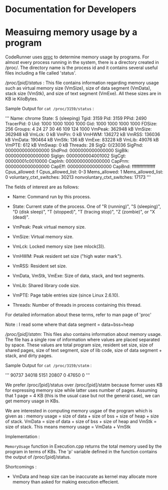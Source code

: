 Documentation for Developers
====================================

Measuirng memory usage by a program
===

CodeRunner uses [proc](http://serverfault.com/questions/301980/in-unix-linux-what-is-the-proc-directory-for-why-does-it-exists) to determine memory usage by programs. For almost every process running in the system, there is a directory created in /proc/. The directory name is the process id and it contains several useful files including a file called 'status'.

*/proc/[pid]/status* : This file contains information regarding memory usage such as virtual memory size (VmSize), size of data segment (VmData), stack size (VmStk), and size of text segment (VmExe). All these sizes are in KB ie KiloBytes.

Sample Output for `cat /proc/3159/status` :

''' 
Name:   chrome
State:  S (sleeping)
Tgid:   3159
Pid:    3159
PPid:   2490
TracerPid:  0
Uid:    1000    1000    1000    1000
Gid:    1000    1000    1000    1000
FDSize: 256
Groups: 4 24 27 30 46 109 124 1000 
VmPeak:   362948 kB
VmSize:   362948 kB
VmLck:         0 kB
VmPin:         0 kB
VmHWM:    136272 kB
VmRSS:    136036 kB
VmData:   190464 kB
VmStk:       136 kB
VmExe:     83228 kB
VmLib:     49076 kB
VmPTE:       612 kB
VmSwap:        0 kB
Threads:    28
SigQ:   0/23036
SigPnd: 0000000000000000
ShdPnd: 0000000000000000
SigBlk: 0000000000000000
SigIgn: 0000000004001002
SigCgt: 00000001c0010000
CapInh: 0000000000000000
CapPrm: 0000000000000000
CapEff: 0000000000000000
CapBnd: ffffffffffffffff
Cpus_allowed:   f
Cpus_allowed_list:  0-3
Mems_allowed:   1
Mems_allowed_list:  0
voluntary_ctxt_switches:    30213
nonvoluntary_ctxt_switches: 17173
''' 

The fields of interest are as follows:

* Name: Command run by this process.

* State: Current state of the process.  One of "R (running)", "S
  (sleeping)", "D (disk  sleep)",  "T  (stopped)",  "T  (tracing
  stop)", "Z (zombie)", or "X (dead)".

* VmPeak: Peak virtual memory size.

* VmSize: Virtual memory size.

* VmLck: Locked memory size (see mlock(3)).

* VmHWM: Peak resident set size ("high water mark").

* VmRSS: Resident set size.

* VmData, VmStk, VmExe: Size of data, stack, and text segments.

* VmLib: Shared library code size.

* VmPTE: Page table entries size (since Linux 2.6.10).

* Threads: Number of threads in process containing this thread.

For detailed information about these terms, refer to man page of 'proc'

Note : I read some where that data segment = data+bss+heap

*/proc/[pid]/statm*: This files also contains information about memory usage. The file has a single row of information where values are placed separated by space. These values are total program size, resident set size, size of shared pages, size of text segment, size of lib code, size of data segment + stack, and  dirty pages.

Sample Output for `cat /proc/3159/statm` :

'''
90737 34018 5151 20807 0 47650 0
'''

We prefer /proc/[pid]/status over /proc/[pid]/statm because former uses KB for expressing memory size while latter uses number of pages. Assuming that 1 page = 4 KB (this is the usual case but not the general case), we can get memory usage in KBs.

We are interested in computing memory usgae of the program which is given as : memory usage =  size of data + size of bss + size of heap + size of stack.
VmData = size of data + size of bss + size of heap and VmStk = size of stack.
This means memory usage = VmData + VmStk


Implementation :

`MemoryUsage` function in Execution.cpp returns the total memory used by the program in terms of KBs. The 'p' variable defined in the function contains the output of /proc/[pid]/status.

Shortcomings : 

*   VmData and heap size can be inaccurate as kernel may allocate more memory than asked for making execution effecient.


